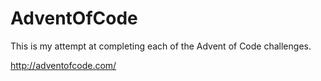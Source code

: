 # AdventOfCode

This is my attempt at completing each of the Advent of Code challenges.

http://adventofcode.com/
